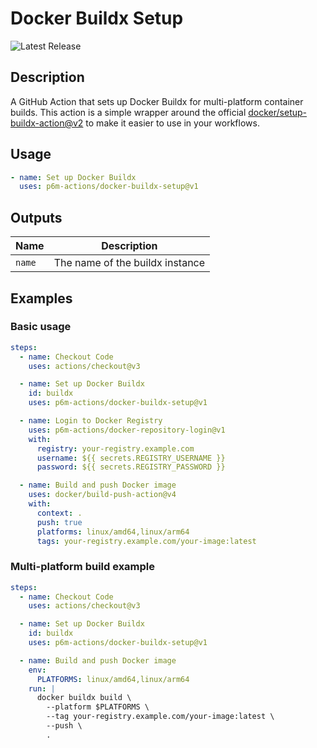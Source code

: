 # Docker Buildx Setup

![Latest Release](https://img.shields.io/github/v/release/p6m-actions/docker-buildx-setup?style=flat-square&label=Latest%20Release&color=blue)

## Description

A GitHub Action that sets up Docker Buildx for multi-platform container builds. This action is a simple wrapper around the official [docker/setup-buildx-action@v2](https://github.com/docker/setup-buildx-action) to make it easier to use in your workflows.

## Usage

```yaml
- name: Set up Docker Buildx
  uses: p6m-actions/docker-buildx-setup@v1
```

## Outputs

| Name | Description |
|------|-------------|
| `name` | The name of the buildx instance |

## Examples

### Basic usage

```yaml
steps:
  - name: Checkout Code
    uses: actions/checkout@v3

  - name: Set up Docker Buildx
    id: buildx
    uses: p6m-actions/docker-buildx-setup@v1

  - name: Login to Docker Registry
    uses: p6m-actions/docker-repository-login@v1
    with:
      registry: your-registry.example.com
      username: ${{ secrets.REGISTRY_USERNAME }}
      password: ${{ secrets.REGISTRY_PASSWORD }}

  - name: Build and push Docker image
    uses: docker/build-push-action@v4
    with:
      context: .
      push: true
      platforms: linux/amd64,linux/arm64
      tags: your-registry.example.com/your-image:latest
```

### Multi-platform build example

```yaml
steps:
  - name: Checkout Code
    uses: actions/checkout@v3

  - name: Set up Docker Buildx
    id: buildx
    uses: p6m-actions/docker-buildx-setup@v1

  - name: Build and push Docker image
    env:
      PLATFORMS: linux/amd64,linux/arm64
    run: |
      docker buildx build \
        --platform $PLATFORMS \
        --tag your-registry.example.com/your-image:latest \
        --push \
        .
```